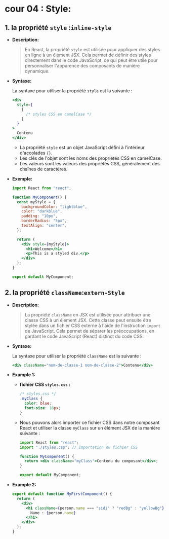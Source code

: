 # cour 04 : **Style:**

## 1. **la propriété `style` :`inline-style`**

- **Description:**

  > En React, la propriété `style` est utilisée pour appliquer des styles en ligne à un élément JSX. Cela permet de définir des styles directement dans le code JavaScript, ce qui peut être utile pour personnaliser l'apparence des composants de manière dynamique.

- **Syntaxe:**

  La syntaxe pour utiliser la propriété `style` est la suivante :

  ```jsx
  <div
    style={
      {
        /* styles CSS en camelCase */
      }
    }
  >
    Contenu
  </div>
  ```

  - La propriété `style` est un objet JavaScript défini à l'intérieur d'accolades `{}`.
  - Les clés de l'objet sont les noms des propriétés CSS en camelCase.
  - Les valeurs sont les valeurs des propriétés CSS, généralement des chaînes de caractères.

- **Exemple:**

  ```jsx
  import React from "react";

  function MyComponent() {
    const myStyle = {
      backgroundColor: "lightblue",
      color: "darkblue",
      padding: "10px",
      borderRadius: "5px",
      textAlign: "center",
    };

    return (
      <div style={myStyle}>
        <h1>Welcome</h1>
        <p>This is a styled div.</p>
      </div>
    );
  }

  export default MyComponent;
  ```

## 2. **la propriété `className`:`extern-Style`**

- **Description:**

  > La propriété `className` en JSX est utilisée pour attribuer une classe CSS à un élément JSX. Cette classe peut ensuite être stylée dans un fichier CSS externe à l'aide de l'instruction `import` de JavaScript. Cela permet de séparer les préoccupations, en gardant le code JavaScript (React) distinct du code CSS.

- **Syntaxe:**

  La syntaxe pour utiliser la propriété `className` est la suivante :

  ```jsx
  <div className="nom-de-classe-1 nom-de-classe-2">Contenu</div>
  ```

- **Example 1:**

  - **fichier CSS `styles.css` :**

    ```css
    /* styles.css */
    .myClass {
      color: blue;
      font-size: 18px;
    }
    ```

  - Nous pouvons alors importer ce fichier CSS dans notre composant React et utiliser la classe `myClass` sur un élément JSX de la manière suivante :

    ```jsx
    import React from "react";
    import "./styles.css"; // Importation du fichier CSS

    function MyComponent() {
      return <div className="myClass">Contenu du composant</div>;
    }

    export default MyComponent;
    ```

- **Example 2:**

  ```jsx
  export default function MyFirstComponent() {
    return (
      <div>
        <h1 className={person.name === "sidi" ? "redBg" : "yellowBg"}>
          Name : {person.name}
        </h1>
      </div>
    );
  }
  ```
